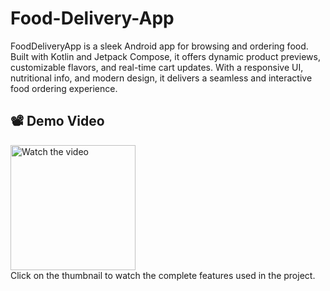 # Food-Delivery-App
FoodDeliveryApp is a sleek Android app for browsing and ordering food. Built with Kotlin and Jetpack Compose, it offers dynamic product previews, customizable flavors, and real-time cart updates. With a responsive UI, nutritional info, and modern design, it delivers a seamless and interactive food ordering experience. 

## 📽️ Demo Video

<a href="https://drive.google.com/file/d/1XPrDiH593h5aMGfci3JdtsttYTFIPZwK/view">
  <img src="https://imgur.com/kqyfsp7.jpg" alt="Watch the video" width="200"/>
</a><br>
Click on the thumbnail to watch the complete features used in the project. 





